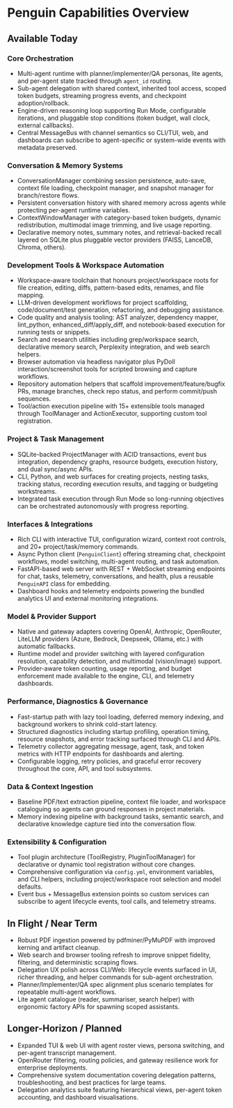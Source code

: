 # Penguin Capabilities Overview

## Available Today

### Core Orchestration
- Multi-agent runtime with planner/implementer/QA personas, lite agents, and
  per-agent state tracked through `agent_id` routing.
- Sub-agent delegation with shared context, inherited tool access, scoped token
  budgets, streaming progress events, and checkpoint adoption/rollback.
- Engine-driven reasoning loop supporting Run Mode, configurable iterations,
  and pluggable stop conditions (token budget, wall clock, external callbacks).
- Central MessageBus with channel semantics so CLI/TUI, web, and dashboards can
  subscribe to agent-specific or system-wide events with metadata preserved.

### Conversation & Memory Systems
- ConversationManager combining session persistence, auto-save, context file
  loading, checkpoint manager, and snapshot manager for branch/restore flows.
- Persistent conversation history with shared memory across agents while
  protecting per-agent runtime variables.
- ContextWindowManager with category-based token budgets, dynamic
  redistribution, multimodal image trimming, and live usage reporting.
- Declarative memory notes, summary notes, and retrieval-backed recall layered
  on SQLite plus pluggable vector providers (FAISS, LanceDB, Chroma, others).

### Development Tools & Workspace Automation
- Workspace-aware toolchain that honours project/workspace roots for file
  creation, editing, diffs, pattern-based edits, renames, and file mapping.
- LLM-driven development workflows for project scaffolding, code/document/test
  generation, refactoring, and debugging assistance.
- Code quality and analysis tooling: AST analyzer, dependency mapper,
  lint_python, enhanced_diff/apply_diff, and notebook-based execution for
  running tests or snippets.
- Search and research utilities including grep/workspace search, declarative
  memory search, Perplexity integration, and web search helpers.
- Browser automation via headless navigator plus PyDoll interaction/screenshot
  tools for scripted browsing and capture workflows.
- Repository automation helpers that scaffold improvement/feature/bugfix PRs,
  manage branches, check repo status, and perform commit/push sequences.
- Tool/action execution pipeline with 15+ extensible tools managed through
  ToolManager and ActionExecutor, supporting custom tool registration.

### Project & Task Management
- SQLite-backed ProjectManager with ACID transactions, event bus integration,
  dependency graphs, resource budgets, execution history, and dual sync/async
  APIs.
- CLI, Python, and web surfaces for creating projects, nesting tasks, tracking
  status, recording execution results, and tagging or budgeting workstreams.
- Integrated task execution through Run Mode so long-running objectives can be
  orchestrated autonomously with progress reporting.

### Interfaces & Integrations
- Rich CLI with interactive TUI, configuration wizard, context root controls,
  and 20+ project/task/memory commands.
- Async Python client (`PenguinClient`) offering streaming chat, checkpoint
  workflows, model switching, multi-agent routing, and task automation.
- FastAPI-based web server with REST + WebSocket streaming endpoints for chat,
  tasks, telemetry, conversations, and health, plus a reusable `PenguinAPI`
  class for embedding.
- Dashboard hooks and telemetry endpoints powering the bundled analytics UI
  and external monitoring integrations.

### Model & Provider Support
- Native and gateway adapters covering OpenAI, Anthropic, OpenRouter, LiteLLM
  providers (Azure, Bedrock, Deepseek, Ollama, etc.) with automatic fallbacks.
- Runtime model and provider switching with layered configuration resolution,
  capability detection, and multimodal (vision/image) support.
- Provider-aware token counting, usage reporting, and budget enforcement made
  available to the engine, CLI, and telemetry dashboards.

### Performance, Diagnostics & Governance
- Fast-startup path with lazy tool loading, deferred memory indexing, and
  background workers to shrink cold-start latency.
- Structured diagnostics including startup profiling, operation timing,
  resource snapshots, and error tracking surfaced through CLI and APIs.
- Telemetry collector aggregating message, agent, task, and token metrics with
  HTTP endpoints for dashboards and alerting.
- Configurable logging, retry policies, and graceful error recovery throughout
  the core, API, and tool subsystems.

### Data & Context Ingestion
- Baseline PDF/text extraction pipeline, context file loader, and workspace
  cataloguing so agents can ground responses in project materials.
- Memory indexing pipeline with background tasks, semantic search, and
  declarative knowledge capture tied into the conversation flow.

### Extensibility & Configuration
- Tool plugin architecture (ToolRegistry, PluginToolManager) for declarative or
  dynamic tool registration without core changes.
- Comprehensive configuration via `config.yml`, environment variables, and CLI
  helpers, including project/workspace root selection and model defaults.
- Event bus + MessageBus extension points so custom services can subscribe to
  agent lifecycle events, tool calls, and telemetry streams.

## In Flight / Near Term
- Robust PDF ingestion powered by pdfminer/PyMuPDF with improved kerning and
  artifact cleanup.
- Web search and browser tooling refresh to improve snippet fidelity, filtering,
  and deterministic scraping flows.
- Delegation UX polish across CLI/Web: lifecycle events surfaced in UI, richer
  threading, and helper commands for sub-agent orchestration.
- Planner/Implementer/QA spec alignment plus scenario templates for repeatable
  multi-agent workflows.
- Lite agent catalogue (reader, summariser, search helper) with ergonomic
  factory APIs for spawning scoped assistants.

## Longer-Horizon / Planned
- Expanded TUI & web UI with agent roster views, persona switching, and
  per-agent transcript management.
- OpenRouter filtering, routing policies, and gateway resilience work for
  enterprise deployments.
- Comprehensive system documentation covering delegation patterns,
  troubleshooting, and best practices for large teams.
- Delegation analytics suite featuring hierarchical views, per-agent token
  accounting, and dashboard visualisations.
